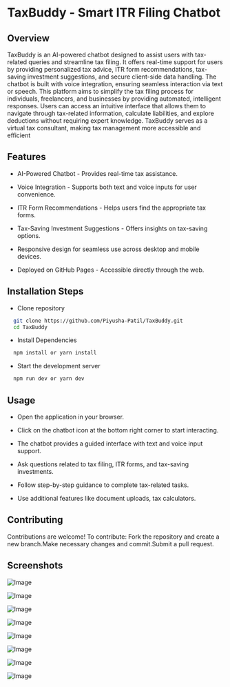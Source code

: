 # TaxBuddy - Smart ITR Filing Chatbot
## Overview

TaxBuddy is an AI-powered chatbot designed to assist users with tax-related queries and streamline tax filing. It offers real-time support for users by providing personalized tax advice, ITR form recommendations, tax-saving investment suggestions, and secure client-side data handling. The chatbot is built with voice integration, ensuring seamless interaction via text or speech.
This platform aims to simplify the tax filing process for individuals, freelancers, and businesses by providing automated, intelligent responses. Users can access an intuitive interface that allows them to navigate through tax-related information, calculate liabilities, and explore deductions without requiring expert knowledge. TaxBuddy serves as a virtual tax consultant, making tax management more accessible and efficient

## Features

- AI-Powered Chatbot - Provides real-time tax assistance.

- Voice Integration - Supports both text and voice inputs for user convenience.

- ITR Form Recommendations - Helps users find the appropriate tax forms.

- Tax-Saving Investment Suggestions - Offers insights on tax-saving options.

- Responsive design for seamless use across desktop and mobile devices.

- Deployed on GitHub Pages - Accessible directly through the web.
 
 
## Installation Steps

- Clone repository

```bash
  git clone https://github.com/Piyusha-Patil/TaxBuddy.git
  cd TaxBuddy
```
- Install Dependencies
```bash
  npm install or yarn install
```
- Start the development server
```bash
  npm run dev or yarn dev
```

 
## Usage

- Open the application in your browser.

- Click on the chatbot icon at the bottom right corner to start interacting.

- The chatbot provides a guided interface with text and voice input support.

- Ask questions related to tax filing, ITR forms, and tax-saving investments.

- Follow step-by-step guidance to complete tax-related tasks.

- Use additional features like document uploads, tax calculators.


## Contributing

Contributions are welcome! To contribute:
Fork the repository and create a new branch.Make necessary changes and commit.Submit a pull request.


## Screenshots
![Image](https://github.com/user-attachments/assets/4d6f19f1-bfef-4adf-9f18-07cb28dcd725)

![Image](https://github.com/user-attachments/assets/0656dfc9-fd4f-48c7-8c0d-afafade66a63)

![Image](https://github.com/user-attachments/assets/3cc1759c-12a5-4695-9be6-b7cc24ba4609) 

![Image](https://github.com/user-attachments/assets/2a400bf7-99ea-4ed3-b61f-c769c7c1931a)

![Image](https://github.com/user-attachments/assets/2fa7dee6-fa77-4147-b443-5a77571c752a)

![Image](https://github.com/user-attachments/assets/db654a00-55ec-45d6-82df-a1a4b2f3b072)

![Image](https://github.com/user-attachments/assets/777a8f54-f0b5-44e2-96a9-6625da6e1d4e)

![Image](https://github.com/user-attachments/assets/ad9706c5-a248-4c5a-8ba5-0c96dd24b7bd)








 
    


